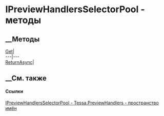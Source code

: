 # IPreviewHandlersSelectorPool - методы
##  __Методы
[Get](M_Tessa_PreviewHandlers_IPreviewHandlersSelectorPool_Get.htm)|  
---|---  
[ReturnAsync](M_Tessa_PreviewHandlers_IPreviewHandlersSelectorPool_ReturnAsync.htm)|  
## __См. также
#### Ссылки
[IPreviewHandlersSelectorPool -
](T_Tessa_PreviewHandlers_IPreviewHandlersSelectorPool.htm)
[Tessa.PreviewHandlers - пространство имён](N_Tessa_PreviewHandlers.htm)

